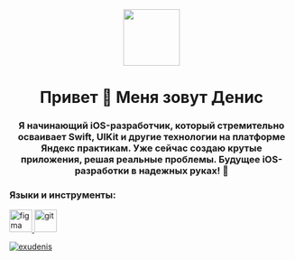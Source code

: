 
<div id="header" align="center">
  <img src="[https://media.giphy.com/media/M9gbBd9nbDrOTu1Mqx/giphy.gif](https://user-images.githubusercontent.com/74038190/225813708-98b745f2-7d22-48cf-9150-083f1b00d6c9.gif)" width="100"/>
</div>

<h1 align="center">Привет 👋 Меня зовут Денис</h1>
<h3 align="center">Я начинающий iOS-разработчик, который стремительно осваивает Swift, UIKit и другие технологии на платформе Яндекс практикам. Уже сейчас создаю крутые приложения, решая реальные проблемы. Будущее iOS-разработки в надежных руках! 🚀</ч3>

<h3 align="left">Языки и инструменты:</h3>
<p align="left"> <a href="https://www.figma.com/" target="_blank" rel="noreferrer"> <img src="https://www.vectorlogo.zone/logos/figma/figma-icon.svg" alt="figma" width="40" height="40"/> </a> <a href="https://git-scm.com/" target="_blank" rel="noreferrer"> <img src="https://www.vectorlogo.zone/logis/git-scm/git-scm-icon.svg" alt="git" width="40" height="40"/> </a> <a href="https://developer.apple.com/swift/" target="_blank" rel="no

<p><img align="center" src="https://github-readme-stats.vercel.app/api? имя пользователя=exudenis&show_icons=true&locale=en" alt="exudenis" /></p>

<p><img align="center" src="https://github-readme-streak-stats.herokuapp.com/? user=exudenis&" alt="exudenis" /></p>

